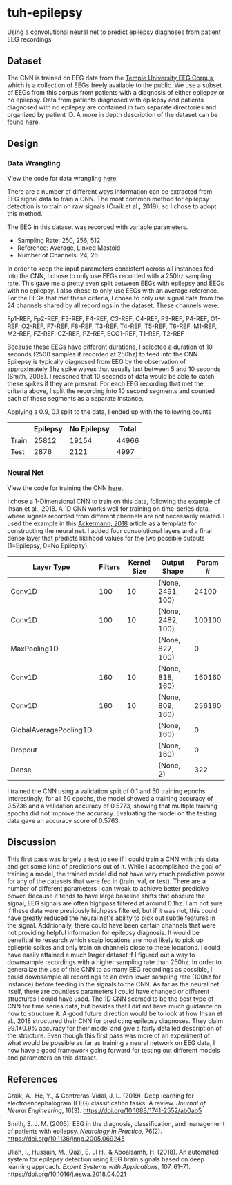 # tuh-epilepsy

Using a convolutional neural net to predict epilepsy
diagnoses from patient EEG recordings.

## Dataset

The CNN is trained on EEG data from the
[Temple University EEG Corpus](https://www.isip.piconepress.com/projects/tuh_eeg/html/overview.shtml),
which is a collection of EEGs freely available to the
public. We use a subset of EEGs from this corpus
from patients with a diagnosis of either epilepsy or no
epilepsy. Data from patients diagnosed with epilepsy
and patients diagnosed with no epilepsy are contained
in two separate directories and organized by patient
ID. A more in depth description of the dataset can be
found [here](docs/dataset.txt).

## Design

### Data Wrangling

View the code for data wrangling [here](tuh_eeg/dataset.py).

There are a number of different ways information can
be extracted from EEG signal data to train a CNN. The
most common method for epilepsy detection is to train
on raw signals (Craik et al., 2019), so I chose to adopt
this method.

The EEG in this dataset was recorded with variable
parameters.

* Sampling Rate: 250, 256, 512
* Reference: Average, Linked Mastoid
* Number of Channels: 24, 26

In order to keep the input parameters consistent across
all instances fed into the CNN, I chose to only use EEGs
recorded with a 250hz sampling rate. This gave me a pretty
even split between EEGs with epilepsy and EEGs with no
epilepsy. I also chose to only use EEGs with an average
reference. For the EEGs that met these criteria, I chose
to only use signal data from the 24 channels shared by all
recordings in the dataset. These channels were:

Fp1-REF, Fp2-REF, F3-REF, F4-REF, C3-REF, C4-REF, P3-REF,
P4-REF, O1-REF, O2-REF, F7-REF, F8-REF, T3-REF, T4-REF,
T5-REF, T6-REF, M1-REF, M2-REF, FZ-REF, CZ-REF, PZ-REF,
ECG1-REF, T1-REF, T2-REF

Because these EEGs have different durations, I selected
a duration of 10 seconds (2500 samples if recorded at 250hz)
to feed into the CNN. Epilepsy is typically diagnosed from
EEG by the observation of approximately 3hz spike waves that
usually last between 5 and 10 seconds (Smith, 2005). I
reasoned that 10 seconds of data would be able to catch these
spikes if they are present. For each EEG recording that met
the criteria above, I split the recording into 10 second
segments and counted each of these segments as a separate
instance.

Applying a 0.9, 0.1 split to the data, I ended up with the
following counts

|       | Epilepsy | No Epilepsy |  Total | 
|-------|----------|-------------|--------| 
| Train | 25812    | 19154       | 44966  | 
| Test  | 2876     | 2121        | 4997   | 

### Neural Net

View the code for training the CNN [here](notebooks/train-cnn.ipynb).

I chose a 1-Dimensional CNN to train on this data,
following the example of Ihsan et al., 2018. A 1D CNN works
well for training on time-series data, where signals recorded
from different channels are not necessarily related. I used
the example in this [Ackermann, 2018](https://blog.goodaudience.com/introduction-to-1d-convolutional-neural-networks-in-keras-for-time-sequences-3a7ff801a2cf)
article as a template for constructing the neural net. I added
four convolutional layers and a final dense layer that predicts
liklihood values for the two possible outputs 
(1=Epilepsy, 0=No Epilepsy).

| Layer Type             | Filters | Kernel Size | Output Shape      | Param # | 
|------------------------|---------|-------------|-------------------|---------| 
| Conv1D                 | 100     | 10          | (None, 2491, 100) | 24100   | 
| Conv1D                 | 100     | 10          | (None, 2482, 100) | 100100  | 
| MaxPooling1D           |         |             | (None, 827, 100)  | 0       | 
| Conv1D                 | 160     | 10          | (None, 818, 160)  | 160160  | 
| Conv1D                 | 160     | 10          | (None, 809, 160)  | 256160  | 
| GlobalAveragePooling1D |         |             | (None, 160)       | 0       | 
| Dropout                |         |             | (None, 160)       | 0       | 
| Dense                  |         |             | (None, 2)         | 322     |

I trained the CNN using a validation split of 0.1 and 50 training
epochs. Interestingly, for all 50 epochs, the model showed a
training accuracy of 0.5736 and a validation accuracy of 0.5773,
showing that multiple training epochs did not improve the accuracy.
Evaluating the model on the testing data gave an accuracy score of
0.5763.

## Discussion

This first pass was largely a test to see if I could train
a CNN with this data and get some kind of predictions out of
it. While I accomplished the goal of training a model, the
trained model did not have very much predictive power for any
of the datasets that were fed in (train, val, or test). There
are a number of different parameters I can tweak to achieve
better predicive power. Because it tends to have large baseline
shifts that obscure the signal, EEG signals are often highpass filtered at
around 0.1hz. I am not sure if these data were previously highpass
filtered, but if it was not, this could have greatly reduced the
neural net's ability to pick out subtle features in the signal.
Additionally, there could have been certain channels that were
not providing helpful information for epilepsy diagnosis. It
would be benefitial to research which scalp locations are most
likely to pick up epileptic spikes and only train on channels
close to these locations. I could have easily attained a much
larger dataset if I figured out a way to downsample recordings
with a higher sampling rate than 250hz. In order to generalize
the use of thie CNN to as many EEG recordings as possible, I
could downsample all recordings to an even lower sampling rate
(100hz for instance) before feeding in the signals to the CNN.
As far as the neural net itself, there are countless parameters
I could have changed or different structures I could have used.
The 1D CNN seemed to be the best type of CNN for time series data,
but besides that I did not have much guidance on how to structure
it. A good future direction would be to look at how Ihsan et al.,
2018 structured their CNN for predicting epilepsy diagnoses. They
claim 99.1±0.9% accuracy for their model and give a fairly detailed
description of the structure. Even though this first pass was
more of an experiment of what would be possible as far as training
a neural network on EEG data, I now have a good framework going
forward for testing out different models and parameters on this
dataset.

## References

Craik, A., He, Y., & Contreras-Vidal, J. L. (2019). Deep learning
for electroencephalogram (EEG) classification tasks: A review.
*Journal of Neural Engineering*, 16(3). https://doi.org/10.1088/1741-2552/ab0ab5

Smith, S. J. M. (2005). EEG in the diagnosis, classification,
and management of patients with epilepsy. *Neurology in Practice*,
76(2). https://doi.org/10.1136/jnnp.2005.069245

Ullah, I., Hussain, M., Qazi, E. ul H., & Aboalsamh, H. (2018).
An automated system for epilepsy detection using EEG brain signals
based on deep learning approach. *Expert Systems with Applications*,
107, 61–71. https://doi.org/10.1016/j.eswa.2018.04.021


